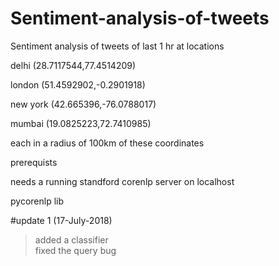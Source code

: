 # Sentiment-analysis-of-tweets


Sentiment analysis of tweets of last 1 hr at locations 


delhi (28.7117544,77.4514209)

london (51.4592902,-0.2901918)

new york (42.665396,-76.0788017)

mumbai (19.0825223,72.7410985)


each in a radius of 100km of these coordinates


prerequists


needs a running standford corenlp server on localhost

pycorenlp lib


#update 1 (17-July-2018)

>added a classifier<br />
>fixed the query bug<br />
